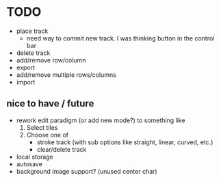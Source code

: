 # TODO

- place track
    - need way to commit new track. I was thinking button in the control bar
- delete track
- add/remove row/column
- export
- add/remove multiple rows/columns
- import

## nice to have / future
- rework edit paradigm (or add new mode?) to something like
    1. Select tiles
    2. Choose one of 
        - stroke track (with sub options like straight, linear, curved, etc.)
        - clear/delete track
- local storage
- autosave
- background image support? (unused center char)